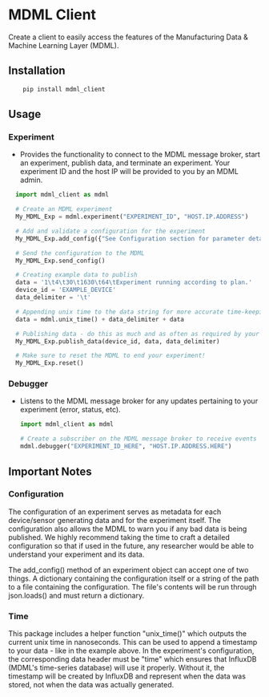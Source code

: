 # MDML Client

Create a client to easily access the features of the Manufacturing Data & Machine Learning Layer (MDML).

## Installation
```bash
    pip install mdml_client
```

## Usage

### Experiment
  * Provides the functionality to connect to the MDML message broker, start an experiment, publish data, and terminate an experiment. Your experiment ID and the host IP will be provided to you by an MDML admin.
  ```python
    import mdml_client as mdml

    # Create an MDML experiment
    My_MDML_Exp = mdml.experiment("EXPERIMENT_ID", "HOST.IP.ADDRESS")

    # Add and validate a configuration for the experiment
    My_MDML_Exp.add_config({"See Configuration section for parameter details"})

    # Send the configuration to the MDML
    My_MDML_Exp.send_config()

    # Creating example data to publish
    data = '1\t4\t30\t1630\t64\tExperiment running according to plan.'
    device_id = 'EXAMPLE_DEVICE'
    data_delimiter = '\t'

    # Appending unix time to the data string for more accurate time-keeping (see Time section)
    data = mdml.unix_time() + data_delimiter + data 

    # Publishing data - do this as much and as often as required by your experiment
    My_MDML_Exp.publish_data(device_id, data, data_delimiter)

    # Make sure to reset the MDML to end your experiment! 
    My_MDML_Exp.reset()
  ```
### Debugger
* Listens to the MDML message broker for any updates pertaining to your experiment (error, status, etc).
    ```python
    import mdml_client as mdml
    
    # Create a subscriber on the MDML message broker to receive events while using MDML  
    mdml.debugger("EXPERIMENT_ID_HERE", "HOST.IP.ADDRESS.HERE")
    ```

## Important Notes

### Configuration
The configuration of an experiment serves as metadata for each device/sensor generating data and for the experiment itself. The configuration also allows the MDML to warn you if any bad data is being published. We highly recommend taking the time to craft a detailed configuration so that if used in the future, any researcher would be able to understand your experiment and its data.

The add_config() method of an experiment object can accept one of two things. A dictionary containing the configuration itself or a string of the path to a file containing the configuration. The file's contents will be run through json.loads() and must return a dictionary.  

### Time
This package includes a helper function "unix_time()" which outputs the current unix time in nanoseconds. This can be used to append a timestamp to your data - like in the example above. In the experiment's configuration, the corresponding data header must be "time" which ensures that InfluxDB (MDML's time-series database) will use it properly. Without it, the timestamp will be created by InfluxDB and represent when the data was stored, not when the data was actually generated.